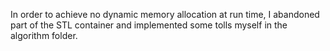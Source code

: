 In order to achieve no dynamic memory allocation at run time, I abandoned part of the STL container and implemented some tolls myself in the algorithm folder.

